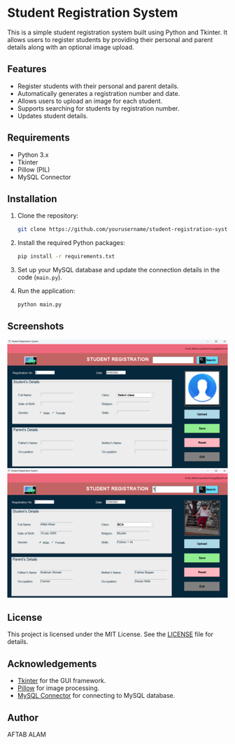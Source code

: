# Student Registration System

This is a simple student registration system built using Python and Tkinter. It allows users to register students by providing their personal and parent details along with an optional image upload.

## Features

- Register students with their personal and parent details.
- Automatically generates a registration number and date.
- Allows users to upload an image for each student.
- Supports searching for students by registration number.
- Updates student details.

## Requirements

- Python 3.x
- Tkinter
- Pillow (PIL)
- MySQL Connector

## Installation

1. Clone the repository:
    ```bash
    git clone https://github.com/yourusername/student-registration-system.git
    ```

2. Install the required Python packages:
    ```bash
    pip install -r requirements.txt
    ```

3. Set up your MySQL database and update the connection details in the code (`main.py`).

4. Run the application:
    ```bash
    python main.py
    ```

## Screenshots

![Registration Form](registration_form.png)
![Student Details](student_details.png)

## License

This project is licensed under the MIT License. See the [LICENSE](LICENSE) file for details.

## Acknowledgements

- [Tkinter](https://docs.python.org/3/library/tkinter.html) for the GUI framework.
- [Pillow](https://python-pillow.org/) for image processing.
- [MySQL Connector](https://dev.mysql.com/doc/connector-python/en/) for connecting to MySQL database.

## Author

AFTAB ALAM
